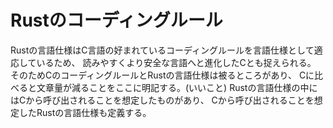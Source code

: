 # Rustのコーディングルール
Rustの言語仕様はC言語の好まれているコーディングルールを言語仕様として適応しているため、
読みやすくより安全な言語へと進化したCとも捉えられる。
そのためCのコーディングルールとRustの言語仕様は被るところがあり、
Cに比べると文章量が減ることをここに明記する。(いいこと)
Rustの言語仕様の中にはCから呼び出されることを想定したものがあり、
Cから呼び出されることを想定したRustの言語仕様も定義する。

